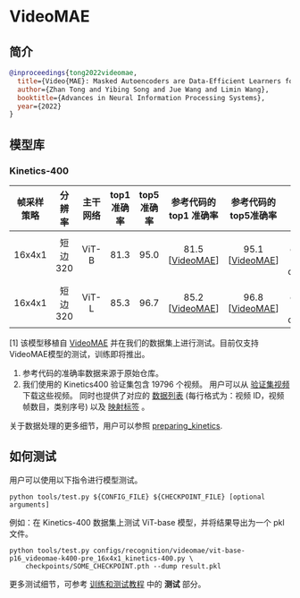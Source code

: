 # VideoMAE

## 简介

<!-- [ALGORITHM] -->

```BibTeX
@inproceedings{tong2022videomae,
  title={Video{MAE}: Masked Autoencoders are Data-Efficient Learners for Self-Supervised Video Pre-Training},
  author={Zhan Tong and Yibing Song and Jue Wang and Limin Wang},
  booktitle={Advances in Neural Information Processing Systems},
  year={2022}
}
```

## 模型库

### Kinetics-400

| 帧采样策略 |  分辨率  | 主干网络 | top1 准确率 | top5 准确率 |       参考代码的 top1 准确率        |       参考代码的 top5准确率        |     测试协议      | 浮点运算数 | 参数量 |         配置文件          |           ckpt            |
| :--------: | :------: | :------: | :---------: | :---------: | :---------------------------------: | :--------------------------------: | :---------------: | :--------: | :----: | :-----------------------: | :-----------------------: |
|   16x4x1   | 短边 320 |  ViT-B   |    81.3     |    95.0     | 81.5 \[[VideoMAE](https://github.com/MCG-NJU/VideoMAE/blob/main/MODEL_ZOO.md)\] | 95.1 \[[VideoMAE](https://github.com/MCG-NJU/VideoMAE/blob/main/MODEL_ZOO.md)\] | 5 clips x 3 crops |    180G    |  87M   | [config](/configs/recognition/videomae/vit-base-p16_videomae-k400-pre_16x4x1_kinetics-400.py) | [ckpt](https://download.openmmlab.com/mmaction/v1.0/recognition/videomae/vit-base-p16_videomae-k400-pre_16x4x1_kinetics-400_20221013-860a3cd3.pth) \[1\] |
|   16x4x1   | 短边 320 |  ViT-L   |    85.3     |    96.7     | 85.2 \[[VideoMAE](https://github.com/MCG-NJU/VideoMAE/blob/main/MODEL_ZOO.md)\] | 96.8 \[[VideoMAE](https://github.com/MCG-NJU/VideoMAE/blob/main/MODEL_ZOO.md)\] | 5 clips x 3 crops |    597G    |  305M  | [config](/configs/recognition/videomae/vit-large-p16_videomae-k400-pre_16x4x1_kinetics-400.py) | [ckpt](https://download.openmmlab.com/mmaction/v1.0/recognition/videomae/vit-large-p16_videomae-k400-pre_16x4x1_kinetics-400_20221013-229dbb03.pth) \[1\] |

\[1\] 该模型移植自 [VideoMAE](https://github.com/MCG-NJU/VideoMAE) 并在我们的数据集上进行测试。目前仅支持VideoMAE模型的测试，训练即将推出。

1. 参考代码的准确率数据来源于原始仓库。
2. 我们使用的 Kinetics400 验证集包含 19796 个视频。 用户可以从 [验证集视频](https://mycuhk-my.sharepoint.com/:u:/g/personal/1155136485_link_cuhk_edu_hk/EbXw2WX94J1Hunyt3MWNDJUBz-nHvQYhO9pvKqm6g39PMA?e=a9QldB)下载这些视频。 同时也提供了对应的 [数据列表](https://download.openmmlab.com/mmaction/dataset/k400_val/kinetics_val_list.txt) (每行格式为：视频 ID，视频帧数目，类别序号) 以及 [映射标签](https://download.openmmlab.com/mmaction/dataset/k400_val/kinetics_class2ind.txt) 。

关于数据处理的更多细节，用户可以参照  [preparing_kinetics](/tools/data/kinetics/README.md).

## 如何测试

用户可以使用以下指令进行模型测试。

```shell
python tools/test.py ${CONFIG_FILE} ${CHECKPOINT_FILE} [optional arguments]
```

例如：在 Kinetics-400 数据集上测试 ViT-base 模型，并将结果导出为一个 pkl 文件。

```shell
python tools/test.py configs/recognition/videomae/vit-base-p16_videomae-k400-pre_16x4x1_kinetics-400.py \
    checkpoints/SOME_CHECKPOINT.pth --dump result.pkl
```

更多测试细节，可参考 [训练和测试教程](/docs/en/user_guides/train_test.md) 中的 **测试** 部分。
